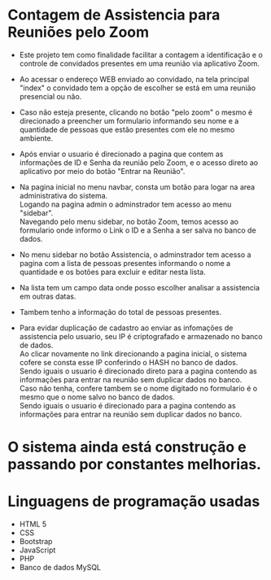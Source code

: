 # Contagem de Assistencia para Reuniões pelo Zoom

- Este projeto tem como finalidade facilitar a contagem a identificação e o controle de convidados presentes em uma reunião via aplicativo Zoom.<br/>
- Ao acessar o endereço WEB enviado ao convidado, na tela principal "index" o convidado tem a opção de escolher se está em uma reunião presencial ou não.<br/> 

- Caso não esteja presente, clicando no botão "pelo zoom" o mesmo é direcionado a preencher um formulario informando seu nome e a quantidade de pessoas
que estão presentes com ele no mesmo ambiente.<br/>

- Após enviar o usuario é direcionado a pagina que contem as informações de ID e Senha da reunião pelo Zoom, e o acesso direto ao aplicativo por meio do
botão "Entrar na Reunião".<br/>

- Na pagina inicial no menu navbar, consta um botão para logar na area administrativa do sistema.<br/>
Logando na pagina admin o adminstrador tem acesso ao menu "sidebar".<br/>
Navegando pelo menu sidebar, no botão Zoom, temos acesso ao formulario onde informo o Link o ID e a Senha a ser salva no banco de dados.<br/>

- No menu sidebar no botão Assistencia, o adminstrador tem acesso a pagina com a lista de pessoas presentes informando o nome a quantidade e os botões 
para excluir e editar nesta lista.<br/>

- Na lista tem um campo data onde posso escolher analisar a assistencia em outras datas.<br/>

- Tambem tenho a informação do total de pessoas presentes.<br/>

- Para evidar duplicação de cadastro ao enviar as infomações de assistencia pelo usuario, seu IP é criptografado e armazenado no banco de dados.<br/>
 Ao clicar novamente no link direcionando a pagina inicial, o sistema cofere se consta esse IP conferindo o HASH no banco de dados.<br/>
 Sendo iguais o usuario é direcionado direto para a pagina contendo as informações para entrar na reunião sem duplicar dados no banco.<br/>
 Caso não tenha, confere tambem se o nome digitado no formulario é o mesmo que o nome salvo no banco de dados.<br/>
 Sendo iguais o usuario é direcionado para a pagina contendo as informações para entrar na reunião sem duplicar dados no banco.<br/>

# O sistema ainda está construção e passando por constantes melhorias.<br/>

# Linguagens de programação usadas<br/>

- HTML 5<br/>
- CSS<br/>
- Bootstrap<br/>
- JavaScript<br/>
- PHP<br/>
- Banco de dados MySQL<br/>
